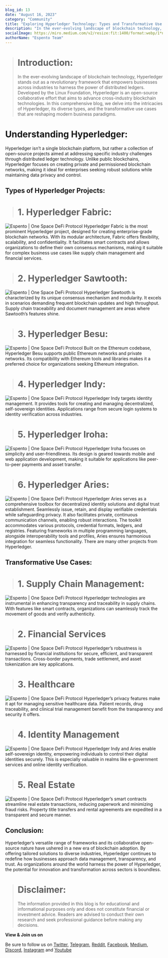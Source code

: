 ```yaml
---
blog_id: 13
date: "August 16, 2023"
category: "Community"
title: "Exploring Hyperledger Technology: Types and Transformative Use Cases"
description: "In the ever-evolving landscape of blockchain technology, Hyperledger stands out as a revolutionary framework that empowers businesses across industries to harness the power of distributed ledgers."
socialImage: https://miro.medium.com/v2/resize:fit:1400/format:webp/1*nH3FdwC-lhjjXCDi9zRwLA.png
authorName: "Espento Team"
---
```


> # Introduction:
>
> In the ever-evolving landscape of blockchain technology, Hyperledger stands out as a revolutionary framework that empowers businesses across industries to harness the power of distributed ledgers. Developed by the Linux Foundation, Hyperledger is an open-source collaborative effort that aims to advance cross-industry blockchain technologies. In this comprehensive blog, we delve into the intricacies of Hyperledger, its diverse types, and the transformative use cases that are reshaping modern business paradigms.

# Understanding Hyperledger:

Hyperledger isn’t a single blockchain platform, but rather a collection of open-source projects aimed at addressing specific industry challenges through distributed ledger technology. Unlike public blockchains, Hyperledger focuses on creating private and permissioned blockchain networks, making it ideal for enterprises seeking robust solutions while maintaining data privacy and control.

## Types of Hyperledger Projects:

> # 1. Hyperledger Fabric:

![Espento | One Space DeFi Protocol](https://miro.medium.com/v2/resize:fit:694/format:webp/1*q-OfgyBvTQnAKiverO1n0w.png)
Hyperledger Fabric is the most prominent Hyperledger project, designed for creating enterprise-grade blockchain networks. With its modular architecture, Fabric offers flexibility, scalability, and confidentiality. It facilitates smart contracts and allows organizations to define their own consensus mechanisms, making it suitable for complex business use cases like supply chain management and financial services.

> # 2. Hyperledger Sawtooth:

![Espento | One Space DeFi Protocol](https://miro.medium.com/v2/resize:fit:694/format:webp/1*9CXJDcTyWygh_GxbnBJuwA.png)
Hyperledger Sawtooth is characterized by its unique consensus mechanism and modularity. It excels in scenarios demanding frequent blockchain updates and high throughput. Supply chain traceability and document management are areas where Sawtooth’s features shine.

> # 3. Hyperledger Besu:

![Espento | One Space DeFi Protocol](https://miro.medium.com/v2/resize:fit:694/format:webp/1*ITHaTO7Uff7XpUDcsA7iew.png)
Built on the Ethereum codebase, Hyperledger Besu supports public Ethereum networks and private networks. Its compatibility with Ethereum tools and libraries makes it a preferred choice for organizations seeking Ethereum integration.

> # 4. Hyperledger Indy:

![Espento | One Space DeFi Protocol](https://miro.medium.com/v2/resize:fit:694/format:webp/1*kftQO9pM-ZpWeC475MoOgg.png)
Hyperledger Indy targets identity management. It provides tools for creating and managing decentralized, self-sovereign identities. Applications range from secure login systems to identity verification across industries.

> # 5. Hyperledger Iroha:

![Espento | One Space DeFi Protocol](https://miro.medium.com/v2/resize:fit:694/format:webp/1*7UYaKgtT6eHPTuuRUHqqhw.png)
Hyperledger Iroha focuses on simplicity and user-friendliness. Its design is geared towards mobile and web application development, making it suitable for applications like peer-to-peer payments and asset transfer.

> # 6. Hyperledger Aries:

![Espento | One Space DeFi Protocol](https://miro.medium.com/v2/resize:fit:694/format:webp/1*sZ3tDIOfa1Zs20I3s7BQZg.png)
Hyperledger Aries serves as a comprehensive toolbox for decentralized identity solutions and digital trust establishment. Seamlessly issue, retain, and display verifiable credentials while safeguarding privacy. It also facilitates private, continuous communication channels, enabling robust interactions. The toolkit accommodates various protocols, credential formats, ledgers, and registries. Featuring frameworks in multiple programming languages, alongside interoperability tools and profiles, Aries ensures harmonious integration for seamless functionality. There are many other projects from Hyperledger.

## Transformative Use Cases:

> # 1. Supply Chain Management:

![Espento | One Space DeFi Protocol](https://miro.medium.com/v2/resize:fit:1400/format:webp/1*CaDRILHE4_unRTaGiV3ySg.png)
Hyperledger technologies are instrumental in enhancing transparency and traceability in supply chains. With features like smart contracts, organizations can seamlessly track the movement of goods and verify authenticity.

> # 2. Financial Services

![Espento | One Space DeFi Protocol](https://miro.medium.com/v2/resize:fit:1400/format:webp/1*4Os3j-vX1kzzYBt9orT8YA.png)
Hyperledger’s robustness is harnessed by financial institutions for secure, efficient, and transparent transactions. Cross-border payments, trade settlement, and asset tokenization are key applications.

> # 3. Healthcare

![Espento | One Space DeFi Protocol](https://miro.medium.com/v2/resize:fit:1400/format:webp/1*51B_kg5Hbuy-yLolBzSxLA.png)
Hyperledger’s privacy features make it apt for managing sensitive healthcare data. Patient records, drug traceability, and clinical trial management benefit from the transparency and security it offers.

> # 4. Identity Management

![Espento | One Space DeFi Protocol](https://miro.medium.com/v2/resize:fit:1400/format:webp/1*UzrfCnEWurH-FOI6gb6ZRw.png)
Hyperledger Indy and Aries enable self-sovereign identity, empowering individuals to control their digital identities securely. This is especially valuable in realms like e-government services and online identity verification.

> # 5. Real Estate

![Espento | One Space DeFi Protocol](https://miro.medium.com/v2/resize:fit:1400/format:webp/1*0ztBdvUzbedGCsYzo4S3eQ.png)
Hyperledger’s smart contracts streamline real estate transactions, reducing paperwork and minimizing fraud risks. Property title transfers and rental agreements are expedited in a transparent and secure manner.

## Conclusion:

Hyperledger’s versatile range of frameworks and its collaborative open-source nature have ushered in a new era of blockchain adoption. By offering tailored solutions to diverse industries, Hyperledger continues to redefine how businesses approach data management, transparency, and trust. As organizations around the world harness the power of Hyperledger, the potential for innovation and transformation across sectors is boundless.

> # Disclaimer:
>
> The information provided in this blog is for educational and informational purposes only and does not constitute financial or investment advice. Readers are advised to conduct their own research and seek professional guidance before making any decisions.

**View & Join us on**

Be sure to follow us on [Twitter](https://twitter.com/espentoofficial), [Telegram](https://telegram.me/espento_news), [Reddit](https://www.reddit.com/r/espentoOfficial/), [Facebook](https://www.facebook.com/espentoofficial), [Medium](https://medium.com/@espentoofficial), [Discord](https://discord.gg/HEgRbjJHbC), [Instagram](https://www.instagram.com/espentoofficial) and [Youtube](https://www.youtube.com/@espentoofficial/)
